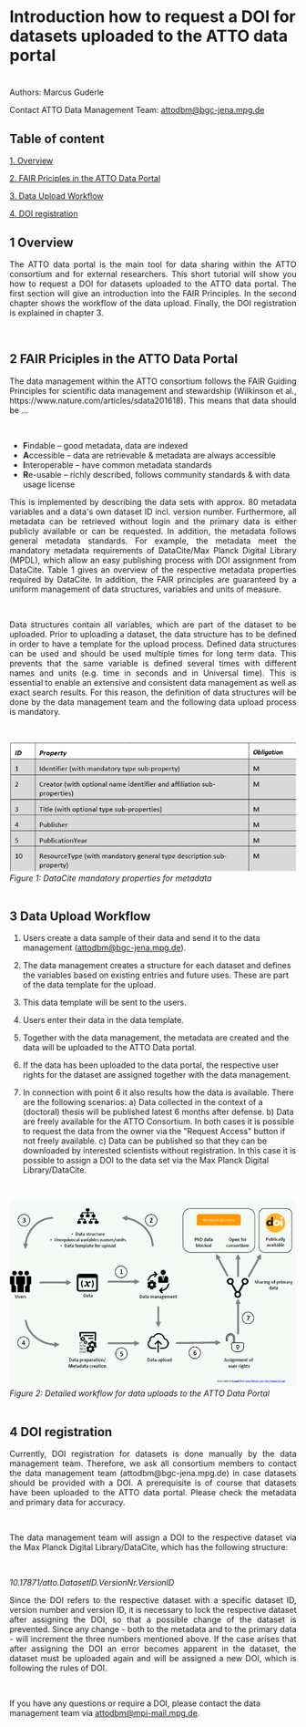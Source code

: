 # Introduction how to request a DOI for datasets uploaded to the ATTO data portal

#

Authors: Marcus Guderle

Contact ATTO Data Management Team: <attodbm@bgc-jena.mpg.de>


## Table of content

[1. Overview](#1-overview)

[2. FAIR Priciples in the ATTO Data Portal](#2-fair-priciples-in-the-atto-data-portal)

[3. Data Upload Workflow](#3-data-upload-workflow)

[4. DOI registration](#4-doi-registration)

## 1 Overview

<p align="justify">
The ATTO data portal is the main tool for data sharing within the ATTO consortium and for external researchers. This short tutorial will show you how to request a DOI for datasets uploaded to the ATTO data portal. The first section will give an introduction into the FAIR Principles. In the second chapter shows the workflow of the data upload. Finally, the DOI registration is explained in chapter 3.
</p>
<br>

## 2 FAIR Priciples in the ATTO Data Portal

<p align="justify">
The data management within the ATTO consortium follows the FAIR Guiding Principles for scientific data management and stewardship (Wilkinson et al., https://www.nature.com/articles/sdata201618). This means that data should be …
</p>
<br>

* **F**indable – good metadata, data are indexed
* **A**ccessible – data are retrievable & metadata are always accessible
* **I**nteroperable – have common metadata standards
* **R**e-usable – richly described, follows community standards & with data usage license

<p align="justify">
This is implemented by describing the data sets with approx. 80 metadata variables and a data's own dataset ID incl. version number. Furthermore, all metadata can be retrieved without login and the primary data is either publicly available or can be requested. In addition, the metadata follows general metadata standards. For example, the metadata meet the mandatory metadata requirements of DataCite/Max Planck Digital Library (MPDL), which allow an easy publishing process with DOI assignment from DataCite. Table 1 gives an overview of the respective metadata properties required by DataCite. In addition, the FAIR principles are guaranteed by a uniform management of data structures, variables and units of measure.
</p>
<br>

<p align="justify">
Data structures contain all variables, which are part of the dataset to be uploaded. Prior to uploading a dataset, the data structure has to be defined in order to have a template for the upload process. Defined data structures can be used and should be used multiple times for long term data. This prevents that the same variable is defined several times with different names and units (e.g. time in seconds and in Universal time). This is essential to enable an extensive and consistent data management as well as exact search results. For this reason, the definition of data structures will be done by the data management team and the following data upload process is mandatory.
</p>
<br>

![](https://github.com/ATTODataPortal/Documents/blob/86f528f2be43680c56a1d8eda417b78c43c6e5ff/images_upload/image_publish1.png?raw=true)*Figure 1: DataCite mandatory properties for metadata*
<br>
<br>

## 3 Data Upload Workflow


1. Users create a data sample of their data and send it to the data management (attodbm@bgc-jena.mpg.de).

2. The data management creates a structure for each dataset and defines the variables based on existing entries and future uses. These are part of the data template for the upload.

3. This data template will be sent to the users.

4. Users enter their data in the data template.

5. Together with the data management, the metadata are created and the data will be uploaded to the ATTO Data portal.

6. If the data has been uploaded to the data portal, the respective user rights for the dataset are assigned together with the data management.

7. In connection with point 6 it also results how the data is available. There are the following scenarios: a) Data collected in the context of a (doctoral) thesis will be published latest 6 months after defense. b) Data are freely available for the ATTO Consortium. In both cases it is possible to request the data from the owner via the "Request Access" button if not freely available. c) Data can be published so that they can be downloaded by interested scientists without registration. In this case it is possible to assign a DOI to the data set via the Max Planck Digital Library/DataCite.
<br>

![](https://github.com/ATTODataPortal/Documents/blob/86f528f2be43680c56a1d8eda417b78c43c6e5ff/images_upload/image_publish2.png?raw=true)*Figure 2: Detailed workflow for data uploads to the ATTO Data Portal*
<br>
<br>

## 4 DOI registration

<p align="justify">
Currently, DOI registration for datasets is done manually by the data management team. Therefore, we ask all consortium members to contact the data management team (attodbm@bgc-jena.mpg.de) in case datasets should be provided with a DOI. A prerequisite is of course that datasets have been uploaded to the ATTO data portal. Please check the metadata and primary data for accuracy.
</p>
<br>

<p align="justify">
The data management team will assign a DOI to the respective dataset via the Max Planck Digital Library/DataCite, which has the following structure:
</p>
<br>

*10.17871/atto.DatasetID.VersionNr.VersionID*

<p align="justify">
Since the DOI refers to the respective dataset with a specific dataset ID, version number and version ID, it is necessary to lock the respective dataset after assigning the DOI, so that a possible change of the dataset is prevented. Since any change - both to the metadata and to the primary data - will increment the three numbers mentioned above. If the case arises that after assigning the DOI an error becomes apparent in the dataset, the dataset must be uploaded again and will be assigned a new DOI, which is following the rules of DOI.
</p>
<br>

If you have any questions or require a DOI, please contact the data management team via attodbm@mpi-mail.mpg.de.

